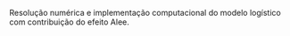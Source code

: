 Resolução numérica e implementação computacional do modelo logístico com contribuição do efeito Alee.

